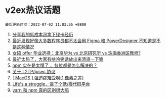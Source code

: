 # v2ex热议话题

`最后更新时间：2022-07-02 11:03:55 +0800`

1. [分享我的低成本润拿下绿卡经历](https://www.v2ex.com/t/863413)
1. [最近发现好像大多数程序员都不太会用 Figma 和 PowerDesigner 不知道是不是这种情况](https://www.v2ex.com/t/863510)
1. [女硕 offer 毕业选择：北京华为 vs 北京研究所 vs 珠海香洲区教师?](https://www.v2ex.com/t/863549)
1. [最近太热了，大家有啥冷笑话放出来清凉一下嘛](https://www.v2ex.com/t/863460)
1. [npm 实在是太慢了 ，各位都是怎么解决的？](https://www.v2ex.com/t/863478)
1. [关于 L2TP/ipsec 协议](https://www.v2ex.com/t/863447)
1. [[ MacOS ] 强迫症难受啊(1 像素之差)](https://www.v2ex.com/t/863410)
1. [Life's a struggle，做了个低/零代码平台](https://www.v2ex.com/t/863446)
1. [yarn 和 npm 真的区别很大嘛](https://www.v2ex.com/t/863504)

